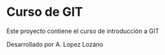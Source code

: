 # Curso de GIT

Este proyecto contiene el curso de introducción a GIT

Desarrollado por A. Lopez Lozano
